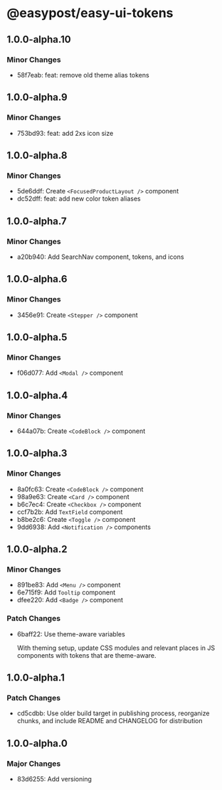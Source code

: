 # @easypost/easy-ui-tokens

## 1.0.0-alpha.10

### Minor Changes

- 58f7eab: feat: remove old theme alias tokens

## 1.0.0-alpha.9

### Minor Changes

- 753bd93: feat: add 2xs icon size

## 1.0.0-alpha.8

### Minor Changes

- 5de6ddf: Create `<FocusedProductLayout />` component
- dc52dff: feat: add new color token aliases

## 1.0.0-alpha.7

### Minor Changes

- a20b940: Add SearchNav component, tokens, and icons

## 1.0.0-alpha.6

### Minor Changes

- 3456e91: Create `<Stepper />` component

## 1.0.0-alpha.5

### Minor Changes

- f06d077: Add `<Modal />` component

## 1.0.0-alpha.4

### Minor Changes

- 644a07b: Create `<CodeBlock />` component

## 1.0.0-alpha.3

### Minor Changes

- 8a0fc63: Create `<CodeBlock />` component
- 98a9e63: Create `<Card />` component
- b6c7ec4: Create `<Checkbox />` component
- ccf7b2b: Add `TextField` component
- b8be2c6: Create `<Toggle />` component
- 9dd6938: Add `<Notification />` components

## 1.0.0-alpha.2

### Minor Changes

- 891be83: Add `<Menu />` component
- 6e715f9: Add `Tooltip` component
- dfee220: Add `<Badge />` component

### Patch Changes

- 6baff22: Use theme-aware variables

  With theming setup, update CSS modules and relevant places in JS components with tokens that are theme-aware.

## 1.0.0-alpha.1

### Patch Changes

- cd5cdbb: Use older build target in publishing process, reorganize chunks, and include README and CHANGELOG for distribution

## 1.0.0-alpha.0

### Major Changes

- 83d6255: Add versioning
